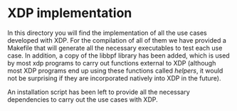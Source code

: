 # XDP implementation

In this directory you will find the implementation of all the use cases developed with XDP. For the compilation of all of them we have provided a Makefile that will generate all the necessary executables to test each use case. In addition, a copy of the libbpf library has been added, which is used by most xdp programs to carry out functions external to XDP (although most XDP programs end up using these functions called _helpers_, it would not be surprising if they are incorporated natively into XDP in the future).

An installation script has been left to provide all the necessary dependencies to carry out the use cases with XDP. 
